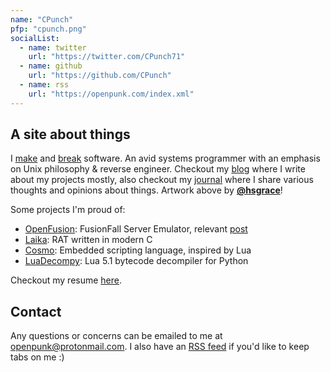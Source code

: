 ```yaml
---
name: "CPunch"
pfp: "cpunch.png"
socialList:
  - name: twitter
    url: "https://twitter.com/CPunch71"
  - name: github
    url: "https://github.com/CPunch"
  - name: rss
    url: "https://openpunk.com/index.xml"
---
```


## A site about things

I [make](https://github.com/CPunch) and [break](/tags/reverse-engineering) software. An avid systems programmer with an emphasis on Unix philosophy & reverse engineer. Checkout my [blog](/pages) where I write about my projects mostly, also checkout my [journal](/journal) where I share various thoughts and opinions about things. Artwork above by [**@hsgrace**](https://hsgrace.tumblr.com)!

Some projects I'm proud of:
- [OpenFusion](https://github.com/OpenFusionProject/OpenFusion): FusionFall Server Emulator, relevant [post](/pages/fusionfall-openfusion)
- [Laika](https://github.com/CPunch/Laika): RAT written in modern C
- [Cosmo](https://github.com/CPunch/Cosmo): Embedded scripting language, inspired by Lua
- [LuaDecompy](https://github.com/CPunch/LuaDecompy): Lua 5.1 bytecode decompiler for Python

Checkout my resume [here](https://github.com/CPunch/resume/releases/latest).

## Contact

Any questions or concerns can be emailed to me at [openpunk@protonmail.com](mailto:openpunk@protonmail.com). I also have an [RSS feed](https://openpunk.com/index.xml) if you'd like to keep tabs on me :)